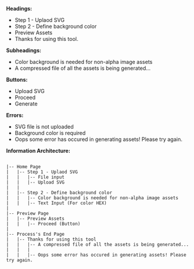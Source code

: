 __Headings:__
- Step 1 - Uplaod SVG
- Step 2 - Define background color
- Preview Assets
- Thanks for using this tool.

__Subheadings:__
- Color background is needed for non-alpha image assets
- A compressed file of all the assets is being generated...

__Buttons:__
- Upload SVG
- Proceed
- Generate

__Errors:__
- SVG file is not uploaded
- Background color is required
- Oops some error has occured in generating assets! Please try again.

__Information Architecture:__

```

|-- Home Page
|   |-- Step 1 - Uplaod SVG
|   |   |-- File input
|   |   |-- Upload SVG
|   |
|   |-- Step 2 - Define background color
|   |   |-- Color background is needed for non-alpha image assets
|   |   |-- Text Input (For color HEX)
|
|-- Preview Page
|   |-- Preview Assets
|   |   |-- Proceed (Button)
|
|-- Process's End Page
|   |-- Thanks for using this tool
|   |   |-- A compressed file of all the assets is being generated...
|   |   |
|   |   |-- Oops some error has occured in generating assets! Please try again.

```